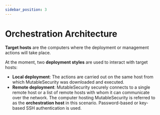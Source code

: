 ```yaml
---
sidebar_position: 3
---
```


# Orchestration Architecture

**Target hosts** are the computers where the deployment or management actions will take place.

At the moment, two **deployment styles** are used to interact with target hosts:
- **Local deployment**: The actions are carried out on the same host from which MutableSecurity was downloaded and executed.
- **Remote deployment**: MutableSecurity securely connects to a single remote host or a list of remote hosts with whom it can communicate over the network. The computer hosting MutableSecurity is referred to as the **orchestration host** in this scenario. Password-based or key-based SSH authentication is used.